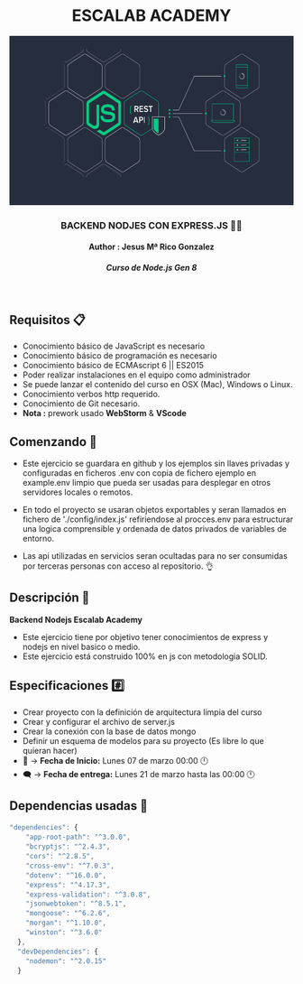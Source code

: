 <div align="center">
  <h1>ESCALAB ACADEMY</h1>
  <img src="./git/assets/images/api-rest-nodejs-express.png" alt="nodejs logo" height="300px" >
  <h3 style="font-weight:bold;" > BACKEND NODJES CON EXPRESS.JS 🧑‍💻</h3>
  <h4>Author : Jesus Mª Rico Gonzalez</h4>
  <h5><strong><em> Curso de Node.js Gen 8</strong></em></h5>
  </br>
</div>


## Requisitos :clipboard:

* Conocimiento básico de JavaScript es necesario
* Conocimiento básico de programación es necesario
* Conocimiento básico de ECMAscript 6 || ES2015
* Poder realizar instalaciones en el equipo como administrador
* Se puede lanzar el contenido del curso en OSX (Mac), Windows o Linux.
* Conocimiento verbos http requerido.
* Conocimiento de Git necesario.
* **Nota :** prework usado **WebStorm** & **VScode**

## Comenzando 🚀

 * Este ejercicio se guardara en github y los ejemplos sin llaves privadas y configuradas en ficheros .env con copia de fichero ejemplo en example.env limpio que pueda ser usadas para desplegar en otros servidores locales o remotos.

* En todo el proyecto se usaran objetos exportables y seran llamados en fichero de './config/index.js' refiriendose al procces.env para estructurar una logica comprensible y ordenada de datos privados de variables de entorno.
* Las api utilizadas en servicios seran ocultadas para no ser consumidas por terceras personas con acceso al repositorio. 👌

## Descripción :notebook:
**Backend Nodejs Escalab Academy**
* Este ejercicio tiene por objetivo tener conocimientos de express y nodejs en nivel basico o medio.
* Este ejercicio está construido 100% en js con metodologia SOLID.

## Especificaciones :hash:
* Crear proyecto con la definición de arquitectura limpia del curso
* Crear y configurar el archivo de server.js
* Crear la conexión con la base de datos mongo
* Definir un esquema de modelos para su proyecto (Es libre lo que quieran hacer)
*  💬 -> **Fecha de Inicio:**  Lunes 07 de marzo 00:00 🕛
*  🗨️ -> **Fecha de entrega:** Lunes 21 de marzo hasta las 00:00 🕛

## Dependencias usadas :bookmark_tabs:
``` javascript
"dependencies": {
    "app-root-path": "^3.0.0",
    "bcryptjs": "^2.4.3",
    "cors": "^2.8.5",
    "cross-env": "^7.0.3",
    "dotenv": "^16.0.0",
    "express": "^4.17.3",
    "express-validation": "^3.0.8",
    "jsonwebtoken": "^8.5.1",
    "mongoose": "^6.2.6",
    "morgan": "^1.10.0",
    "winston": "^3.6.0"
  },
  "devDependencies": {
    "nodemon": "^2.0.15"
  }

```